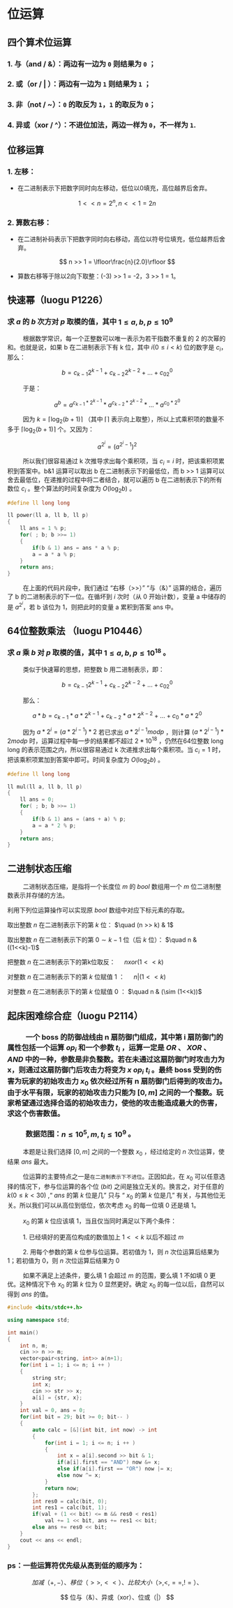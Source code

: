 # 位运算

## 四个算术位运算

### 1. 与（and / &）：两边有一边为 `0` 则结果为 `0` ；
### 2. 或（or / | ）：两边有一边为 `1` 则结果为 `1` ；
### 3. 非（not / ~）：`0` 的取反为 `1`，`1` 的取反为 `0`；
### 4. 异或（xor / ^）：不进位加法，两边一样为 `0`，不一样为 `1`.

##

## 位移运算

### 1. 左移：
- 在二进制表示下把数字同时向左移动，低位以0填充，高位越界后舍弃。

$$ 1 << n = 2^n , n << 1 = 2n $$

### 2. 算数右移：
- 在二进制补码表示下把数字同时向右移动，高位以符号位填充，低位越界后舍弃。
  
$$ n >> 1 = \lfloor\frac{n}{2.0}\rfloor $$

- 算数右移等于除以2向下取整：(-3) >> 1 = -2，3 >> 1 = 1。

##

## 快速幂（luogu P1226）

### 求 $a$ 的 $b$ 次方对 $p$ 取模的值，其中 $1 ≤ a,b,p ≤ 10^9$

$\qquad$ 根据数学常识，每一个正整数可以唯一表示为若干指数不重复的 2 的次幂的和。也就是说，如果 b 在二进制表示下有 k 位，其中 $i(0 \leq i \lt k)$ 位的数字是 $c_i$，那么：

$$b = c_{k-1}2^{k-1}+c_{k-2}2^{k-2}+...+c_02^0$$

$\qquad$ 于是：

$$ a^b=a^{c_{k-1} \ast 2^{k-1}} \ast a^{c_{k-2} \ast 2^{k-2}} \ast ... \ast a^{c_0 \ast 2^0} $$

$\qquad$ 因为 $k=\lceil\log_2{(b+1)}\rceil$ （其中 $\lceil\rceil$ 表示向上取整），所以上式乘积项的数量不多于 $\lceil\log_2{(b+1)}\rceil$ 个。又因为：

$$a^{2^i}={(a^{2^i-1})}^2$$

$\qquad$ 所以我们很容易通过 k 次推导求出每个乘积项，当 $c_i=i$ 时，把该乘积项累积到答案中。b&1 运算可以取出 b 在二进制表示下的最低位，而 b >> 1 运算可以舍去最低位，在递推的过程中将二者结合，就可以遍历 b 在二进制表示下的所有数位 $c_i$ 。整个算法的时间复杂度为 $O(\log_2 b)$ 。

```cpp
#define ll long long

ll power(ll a, ll b, ll p)
{
    ll ans = 1 % p;
    for( ; b; b >>= 1)
    {
        if(b & 1) ans = ans * a % p;
        a = a * a % p;
    }
    return ans;
}
```

$\qquad$ 在上面的代码片段中，我们通过 “右移（>>）” “与（&）” 运算的结合，遍历了 b 的二进制表示的下一位。在循坏到 $i$ 次时（从 0 开始计数），变量 a 中储存的是 $a^{2^i}$，若 b 该位为 1，则把此时的变量 a 累积到答案 ans 中。

##

## 64位整数乘法 （luogu P10446）

### 求 $a$ 乘 $b$ 对 $p$ 取模的值，其中 $1 \leq a,b,p \leq 10^{18}$ 。

$\qquad$ 类似于快速幂的思想，把整数 b 用二进制表示，即：

$$b = c_{k-1}2^{k-1}+c_{k-2}2^{k-2}+...+c_02^0$$

$\qquad$ 那么：

$$ a \ast b = c_{k-1} \ast a \ast 2^{k-1} + c_{k-2} \ast a \ast 2^{k-2} + ...+ c_0 \ast a \ast 2^0 $$

$\qquad$ 因为 $a \ast 2^i = (a \ast 2^{i-1}) \ast 2$ 若已求出 $a \ast 2^{i-1} mod p$ ，则计算 $(a \ast 2^{i-1}) \ast 2 mod p$ 时，运算过程中每一步的结果都不超过 $2 \ast 10^{18}$ ，仍然在64位整数 long long 的表示范围之内，所以很容易通过 k 次递推求出每个乘积项。当 $c_i=1$ 时，把该乘积项累加到答案中即可。时间复杂度为 $O(\log_2b)$ 。

```cpp
#define ll long long

ll mul(ll a, ll b, ll p)
{
    ll ans = 0;
    for( ; b; b >>= 1)
    {
        if(b & 1) ans = (ans + a) % p;
        a = a * 2 % p;
    }
    return ans;
}
```

##

## 二进制状态压缩

$\qquad$ 二进制状态压缩，是指将一个长度位 $m$ 的 $bool$ 数组用一个 $m$ 位二进制整数表示并存储的方法。

利用下列位运算操作可以实现原 $bool$ 数组中对应下标元素的存取。

取出整数 $n$ 在二进制表示下的第 $k$ 位： $\quad (n >> k) & 1$

取出整数 $n$ 在二进制表示下的第 $0\sim k-1$ 位（后 $k$ 位）： $\quad n & ((1<<k)-1)$

把整数 $n$ 在二进制表示下的第k位取反： $\quad n xor (1<<k)$ 

对整数 $n$ 在二进制表示下的第 $k$ 位赋值 $1$ ： $\quad n | (1<<k)$ 

对整数 $n$ 在二进制表示下的第 $k$ 位赋值 $0$ ： $\quad n & (\sim (1<<k))$ 

##

## 起床困难综合症（luogu P2114）

### $\qquad$ 一个 boss 的防御战线由 n 扇防御门组成，其中第 i 扇防御门的属性包括一个运算 $op_i$ 和一个参数 $t_i$ ，运算一定是 $OR$ 、 $XOR$ 、 $AND$ 中的一种，参数是非负整数。若在未通过这扇防御门时攻击力为 x，则通过这扇防御门后攻击力将变为 $x\;op_i\;t_i$ 。最终 boss 受到的伤害为玩家的初始攻击力 $x_0$ 依次经过所有 n 扇防御门后得到的攻击力。由于水平有限，玩家的初始攻击力只能为 $[0,m]$ 之间的一个整数。玩家希望通过选择合适的初始攻击力，使他的攻击能造成最大的伤害，求这个伤害数值。
### $\qquad$ 数据范围：$n\leq10^5,m,t_i\leq10^9$ 。

$\qquad$ 本题是让我们选择 $[0,m]$ 之间的一个整数 $x_0$ ，经过给定的 $n$ 次位运算，使结果 $ans$ 最大。

$\qquad$ 位运算的主要特点之一是`在二进制表示下不进位`。正因如此，在 $x_0$ 可以任意选择的情况下，参与位运算的各个位 $(bit)$ 之间是独立无关的。换言之，对于任意的 $k(0\leq k\lt30)$ ,“ $ans$ 的第 $k$ 位是几” 只与 “ $x_0$ 的第 $k$ 位是几” 有关，与其他位无关。所以我们可以从高位到低位，依次考虑 $x_0$ 的每一位填 0 还是填 1。

$\qquad$ $x_0$ 的第 $k$ 位应该填 1，当且仅当同时满足以下两个条件：

$\qquad$ 1. 已经填好的更高位构成的数值加上 $1<<k$ 以后不超过 $m$

$\qquad$ 2. 用每个参数的第 $k$ 位参与位运算。若初值为 1，则 $n$ 次位运算后结果为 1；若初值为 0，则 $n$ 次位运算后结果为 0

$\qquad$ 如果不满足上述条件，要么填 1 会超过 $m$ 的范围，要么填 1 不如填 0 更优。这种情况下令 $x_0$ 的第 $k$ 位为 0 显然更好。确定 $x_0$ 的每一位以后，自然可以得到 $ans$ 的值。

```cpp
#include <bits/stdc++.h>

using namespace std;

int main()
{
    int n, m;
    cin >> n >> m;
    vector<pair<string, int>> a(n+1);
    for(int i = 1; i <= n; i ++ )
    {
        string str;
        int x;
        cin >> str >> x;
        a[i] = {str, x};
    }
    int val = 0, ans = 0;
    for(int bit = 29; bit >= 0; bit-- )
    {
        auto calc = [&](int bit, int now) -> int
        {
            for(int i = 1; i <= n; i ++ )
            {
                int x = a[i].second >> bit & 1;
                if(a[i].first == "AND") now &= x;
                else if(a[i].first == "OR") now |= x;
                else now ^= x;
            }
            return now;
        };
        int res0 = calc(bit, 0);
        int res1 = calc(bit, 1);
        if(val + (1 << bit) <= m && res0 < res1)
            val += 1 << bit, ans += res1 << bit;
        else ans += res0 << bit;
    }
    cout << ans << endl;
}
```
### ps：一些运算符优先级从高到低的顺序为：

$$ 加减（+,-）、移位（>>,<<）、比较大小（>,<,==,!=）、 $$

$$ 位与（&）、异或（xor）、位或（|） $$

##
